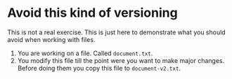 # Avoid this kind of versioning

This is not a real exercise. This is just here to demonstrate what you should avoid when working with files.

1. You are working on a file. Called `document.txt`.
2. You modify this file till the point were you want to make major changes. Before doing them you copy this file to `document-v2.txt`.
